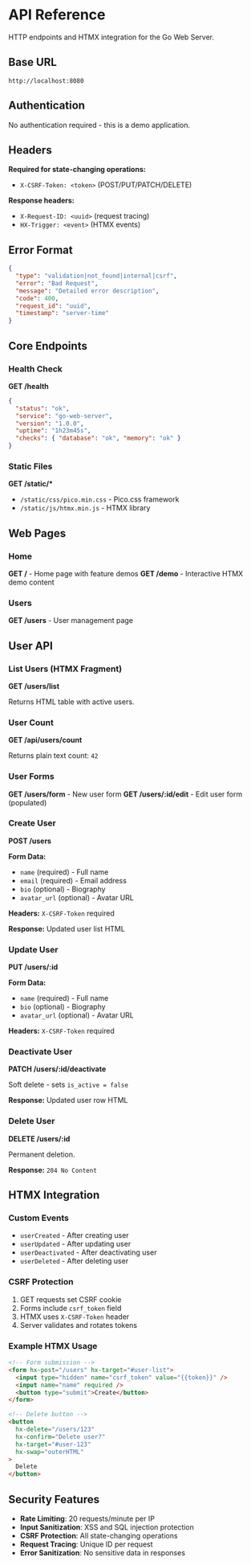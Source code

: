 # API Reference

HTTP endpoints and HTMX integration for the Go Web Server.

## Base URL

```
http://localhost:8080
```

## Authentication

No authentication required - this is a demo application.

## Headers

**Required for state-changing operations:**

- `X-CSRF-Token: <token>` (POST/PUT/PATCH/DELETE)

**Response headers:**

- `X-Request-ID: <uuid>` (request tracing)
- `HX-Trigger: <event>` (HTMX events)

## Error Format

```json
{
  "type": "validation|not_found|internal|csrf",
  "error": "Bad Request",
  "message": "Detailed error description",
  "code": 400,
  "request_id": "uuid",
  "timestamp": "server-time"
}
```

## Core Endpoints

### Health Check

**GET /health**

```json
{
  "status": "ok",
  "service": "go-web-server",
  "version": "1.0.0",
  "uptime": "1h23m45s",
  "checks": { "database": "ok", "memory": "ok" }
}
```

### Static Files

**GET /static/\***

- `/static/css/pico.min.css` - Pico.css framework
- `/static/js/htmx.min.js` - HTMX library

## Web Pages

### Home

**GET /** - Home page with feature demos
**GET /demo** - Interactive HTMX demo content

### Users

**GET /users** - User management page

## User API

### List Users (HTMX Fragment)

**GET /users/list**

Returns HTML table with active users.

### User Count

**GET /api/users/count**

Returns plain text count: `42`

### User Forms

**GET /users/form** - New user form
**GET /users/:id/edit** - Edit user form (populated)

### Create User

**POST /users**

**Form Data:**

- `name` (required) - Full name
- `email` (required) - Email address
- `bio` (optional) - Biography
- `avatar_url` (optional) - Avatar URL

**Headers:** `X-CSRF-Token` required

**Response:** Updated user list HTML

### Update User

**PUT /users/:id**

**Form Data:**

- `name` (required) - Full name
- `bio` (optional) - Biography
- `avatar_url` (optional) - Avatar URL

**Headers:** `X-CSRF-Token` required

### Deactivate User

**PATCH /users/:id/deactivate**

Soft delete - sets `is_active = false`

**Response:** Updated user row HTML

### Delete User

**DELETE /users/:id**

Permanent deletion.

**Response:** `204 No Content`

## HTMX Integration

### Custom Events

- `userCreated` - After creating user
- `userUpdated` - After updating user
- `userDeactivated` - After deactivating user
- `userDeleted` - After deleting user

### CSRF Protection

1. GET requests set CSRF cookie
2. Forms include `csrf_token` field
3. HTMX uses `X-CSRF-Token` header
4. Server validates and rotates tokens

### Example HTMX Usage

```html
<!-- Form submission -->
<form hx-post="/users" hx-target="#user-list">
  <input type="hidden" name="csrf_token" value="{{token}}" />
  <input name="name" required />
  <button type="submit">Create</button>
</form>

<!-- Delete button -->
<button
  hx-delete="/users/123"
  hx-confirm="Delete user?"
  hx-target="#user-123"
  hx-swap="outerHTML"
>
  Delete
</button>
```

## Security Features

- **Rate Limiting**: 20 requests/minute per IP
- **Input Sanitization**: XSS and SQL injection protection
- **CSRF Protection**: All state-changing operations
- **Request Tracing**: Unique ID per request
- **Error Sanitization**: No sensitive data in responses
